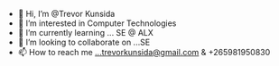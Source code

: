 - 👋 Hi, I’m @Trevor Kunsida
- 👀 I’m interested in Computer Technologies
- 🌱 I’m currently learning ... SE @ ALX
- 💞️ I’m looking to collaborate on ...SE 
- 📫 How to reach me ...trevorkunsida@gmail.com & +265981950830

<!---
Trevor265/Trevor265 is a ✨ special ✨ repository because its `README.md` (this file) appears on your GitHub profile.
You can click the Preview link to take a look at your changes.
--->

